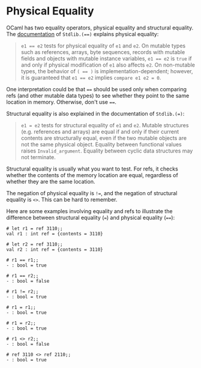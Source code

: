 # Physical Equality

OCaml has two equality operators, physical equality and structural 
equality.  The [documentation][stdlib] of `Stdlib.(==)` explains physical equality:

> `e1 == e2` tests for physical equality of `e1` and `e2`. On mutable types such as 
> references, arrays, byte sequences, records with mutable fields and objects with 
> mutable instance variables, `e1 == e2` is `true` if and only if physical modification 
> of `e1` also affects `e2`. On non-mutable types, the behavior of `( == )` is 
> implementation-dependent; however, it is guaranteed that `e1 == e2` implies 
> `compare e1 e2 = 0`.

[stdlib]: http://ocaml.org/api/Stdlib.html

One interpretation could be that `==` should be used only when comparing refs
(and other mutable data types) to see whether they point to the same location in 
memory.  Otherwise, don't use `==`.

Structural equality is also explained in the documentation of `Stdlib.(=)`:

> `e1 = e2` tests for structural equality of `e1` and `e2`. Mutable structures 
> (e.g. references and arrays) are equal if and only if their current contents 
> are structurally equal, even if the two mutable objects are not the same 
> physical object. Equality between functional values raises `Invalid_argument`. 
> Equality between cyclic data structures may not terminate.

Structural equality is usually what you want to test.  For refs, it checks whether
the contents of the memory location are equal, regardless of whether they are the
same location.

The negation of physical equality is `!=`, and the negation of structural
equality is `<>`.  This can be hard to remember.

Here are some examples involving equality and refs to illustrate the difference
between structural equality (`=`) and physical equality (`==`):
```
# let r1 = ref 3110;;
val r1 : int ref = {contents = 3110}

# let r2 = ref 3110;;
val r2 : int ref = {contents = 3110}

# r1 == r1;;
- : bool = true

# r1 == r2;;
- : bool = false

# r1 != r2;;
- : bool = true

# r1 = r1;;
- : bool = true

# r1 = r2;;
- : bool = true

# r1 <> r2;;
- : bool = false

# ref 3110 <> ref 2110;;
- : bool = true
```
